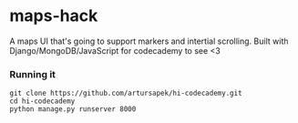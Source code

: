 # maps-hack

A maps UI that's going to support markers and intertial scrolling. Built with Django/MongoDB/JavaScript for codecademy to see <3

### Running it
```
git clone https://github.com/artursapek/hi-codecademy.git
cd hi-codecademy
python manage.py runserver 8000
```
